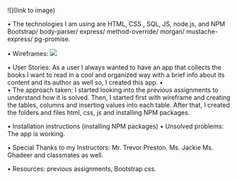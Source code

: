 ![](link to image)


•	The technologies I am using are  HTML, CSS , SQL, JS, node.js, and NPM Bootstrap/ body-parser/ express/ method-override/ morgan/ mustache-express/ pg-promise.

•	Wireframes: ![](https://wireframe.cc/l1Nr9y)

•	User Stories:  As a user I always wanted to have an app that collects the books I want to read in a cool and organized way with a brief info about its content and its author as well so, I created this app.
•	
•	The approach taken: I started looking into the previous assignments to understand how it is solved. Then, I started first with wireframe and creating the tables, columns and inserting values into each table. After that, I created the folders and files html, css, js and installing NPM packages. 

•	Installation instructions (installing NPM packages) 
•	Unsolved problems: The app is working. 


•	Special Thanks to my Instructors: Mr. Trevor Preston. Ms. Jackie Ms. Ghadeer and classmates as well. 
	
•	Resources: previous assignments, Bootstrap css. 

